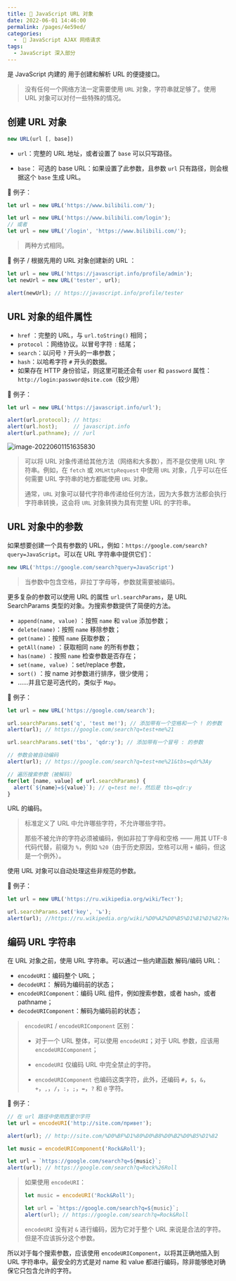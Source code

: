 ```yaml
---
title: 🧉 JavaScript URL 对象
date: 2022-06-01 14:46:00
permalink: /pages/4e59ed/
categories:
  -  🍯 JavaScript AJAX 网络请求
tags:
  - JavaScript 深入部分
---
```

是 JavaScript 内建的 用于创建和解析 URL 的便捷接口。

> 没有任何一个网络方法一定需要使用 `URL` 对象，字符串就足够了。使用 URL 对象可以对付一些特殊的情况。



## 创建 URL 对象

```js
new URL(url [, base])
```

+ `url`：完整的 URL 地址，或者设置了 `base` 可以只写路径。

+ `base`： 可选的 base URL：如果设置了此参数，且参数 `url` 只有路径，则会根据这个 `base` 生成 URL。



🌰 例子：
```js
let url = new URL('https://www.bilibili.com/');
```



```js
let url = new URL('https://www.bilibili.com/login');
// 或者
let url = new URL('/login', 'https://www.bilibili.com/');
```

> 两种方式相同。



🌰 例子 / 根据先用的 URL 对象创建新的 URL ：
```js
let url = new URL('https://javascript.info/profile/admin');
let newUrl = new URL('tester', url);

alert(newUrl); // https://javascript.info/profile/tester
```



## URL 对象的组件属性

+ `href` ：完整的 URL，与 `url.toString()` 相同；
+ `protocol` ：网络协议。以冒号字符 `:` 结尾；
+ `search`：以问号 `?` 开头的一串参数；
+ `hash`：以哈希字符 `#` 开头的数据。
+ 如果存在 HTTP 身份验证，则这里可能还会有 `user` 和 `password` 属性：`http://login:password@site.com`（较少用）

🌰 例子：
```js
let url = new URL('https://javascript.info/url');

alert(url.protocol); // https:
alert(url.host);     // javascript.info
alert(url.pathname); // /url
```



![image-20220601151635830](https://cdn.jsdelivr.net/gh/simon1uo/image-flow@master/image/33Kfyj.png)



> 可以将 URL 对象传递给其他方法（网络和大多数），而不是仅使用 URL 字符串。例如，在 `fetch` 或 `XMLHttpRequest` 中使用 `URL` 对象，几乎可以在任何需要 URL 字符串的地方都能使用 `URL` 对象。
>
> 通常，`URL` 对象可以替代字符串传递给任何方法，因为大多数方法都会执行字符串转换，这会将 `URL` 对象转换为具有完整 URL 的字符串。





## URL 对象中的参数

如果想要创建一个具有参数的 URL，例如：`https://google.com/search?query=JavaScript`。可以在 URL 字符串中提供它们：

```js
new URL('https://google.com/search?query=JavaScript')
```

> 当参数中包含空格，非拉丁字母等，参数就需要被编码。

更多复杂的参数可以使用 URL 的属性 `url.searchParams`，是 URL SearchParams 类型的对象。为搜索参数提供了简便的方法。

+ `append(name, value)` ：按照 `name` 和 `value` 添加参数；
+ `delete(name)`：按照 `name` 移除参数；
+ `get(name)`：按照 `name` 获取参数；
+ `getAll(name)` ：获取相同 `name` 的所有参数；
+ `has(name)` ：按照 `name` 检查参数是否存在；
+ `set(name, value)` ：set/replace 参数，
+ `sort()` ：按 name 对参数进行排序，很少使用；
+ ……并且它是可迭代的，类似于 `Map`。

🌰 例子：

```js
let url = new URL('https://google.com/search');

url.searchParams.set('q', 'test me!'); // 添加带有一个空格和一个 ! 的参数
alert(url); // https://google.com/search?q=test+me%21

url.searchParams.set('tbs', 'qdr:y'); // 添加带有一个冒号 : 的参数

// 参数会被自动编码
alert(url); // https://google.com/search?q=test+me%21&tbs=qdr%3Ay

// 遍历搜索参数（被解码）
for(let [name, value] of url.searchParams) {
  alert(`${name}=${value}`); // q=test me!，然后是 tbs=qdr:y
}
```



URL 的编码。

> 标准定义了 URL 中允许哪些字符，不允许哪些字符。
>
> 那些不被允许的字符必须被编码，例如非拉丁字母和空格 —— 用其 UTF-8 代码代替，前缀为 `%`，例如 `%20`（由于历史原因，空格可以用 `+` 编码，但这是一个例外）。

使用 URL 对象可以自动处理这些非规范的参数。

🌰 例子：
```js
let url = new URL('https://ru.wikipedia.org/wiki/Тест');

url.searchParams.set('key', 'ъ');
alert(url); //https://ru.wikipedia.org/wiki/%D0%A2%D0%B5%D1%81%D1%82?key=%D1%8A
```



## 编码 URL 字符串

在 URL 对象之前，使用 URL 字符串。可以通过一些内建函数 解码/编码 URL：

+ `encodeURI`：编码整个 URL；
+ `decodeURI`： 解码为编码前的状态；
+ `encodeURIComponent`：编码 URL 组件，例如搜索参数，或者 hash，或者 pathname；
+ `decodeURIComponent`：解码为编码前的状态；



> `encodeURI` / `encodeURIComponent` 区别：
>
> + 对于一个 URL 整体，可以使用 `encodeURI`；对于 URL 参数，应该用 `encodeURIComponent`；
>
> + `encodeURI` 仅编码 URL 中完全禁止的字符。
> + `encodeURIComponent` 也编码这类字符，此外，还编码 `#`，`$`，`&`，`+`，`,`，`/`，`:`，`;`，`=`，`?` 和 `@` 字符。



🌰 例子：

```js
// 在 url 路径中使用西里尔字符
let url = encodeURI('http://site.com/привет');

alert(url); // http://site.com/%D0%BF%D1%80%D0%B8%D0%B2%D0%B5%D1%82
```



```js
let music = encodeURIComponent('Rock&Roll');

let url = `https://google.com/search?q=${music}`;
alert(url); // https://google.com/search?q=Rock%26Roll
```

> 如果使用 `encodeURI`：
>
> ```js
> let music = encodeURI('Rock&Roll');
> 
> let url = `https://google.com/search?q=${music}`;
> alert(url); // https://google.com/search?q=Rock&Roll
> ```
>
> `encodeURI` 没有对 `&` 进行编码，因为它对于整个 URL 来说是合法的字符。但是不应该拆分这个参数。

所以对于每个搜索参数，应该使用 `encodeURIComponent`，以将其正确地插入到 URL 字符串中。最安全的方式是对 name 和 value 都进行编码，除非能够绝对确保它只包含允许的字符。